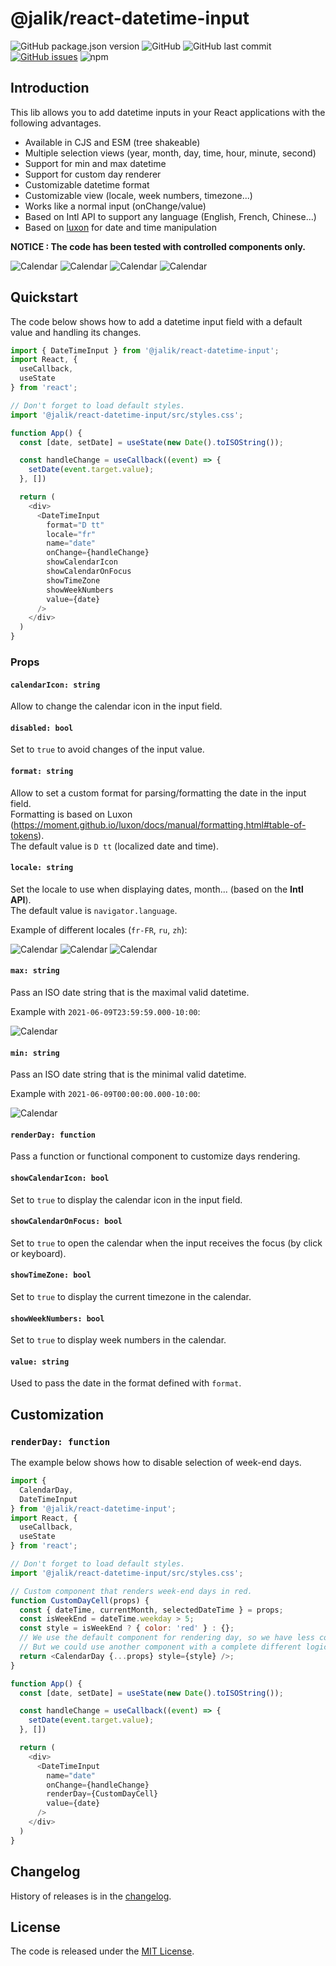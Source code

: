 # @jalik/react-datetime-input

![GitHub package.json version](https://img.shields.io/github/package-json/v/jalik/react-datetime-input.svg)
![GitHub](https://img.shields.io/github/license/jalik/react-datetime-input.svg)
![GitHub last commit](https://img.shields.io/github/last-commit/jalik/react-datetime-input.svg)
[![GitHub issues](https://img.shields.io/github/issues/jalik/react-datetime-input.svg)](https://github.com/jalik/react-datetime-input/issues)
![npm](https://img.shields.io/npm/dt/@jalik/react-datetime-input.svg)

## Introduction

This lib allows you to add datetime inputs in your React applications with the following advantages.

- Available in CJS and ESM (tree shakeable)
- Multiple selection views (year, month, day, time, hour, minute, second)
- Support for min and max datetime
- Support for custom day renderer
- Customizable datetime format
- Customizable view (locale, week numbers, timezone...)
- Works like a normal input (onChange/value)
- Based on Intl API to support any language (English, French, Chinese...)
- Based on [luxon](https://moment.github.io/luxon/) for date and time manipulation

**NOTICE : The code has been tested with controlled components only.**

![Calendar](docs/images/calendar_days_en-US.jpg)
![Calendar](docs/images/calendar_years_en-US.jpg)
![Calendar](docs/images/calendar_months_en-US.jpg)
![Calendar](docs/images/calendar_time_en-US.jpg)

## Quickstart

The code below shows how to add a datetime input field with a default value and handling its
changes.

```js
import { DateTimeInput } from '@jalik/react-datetime-input';
import React, {
  useCallback,
  useState
} from 'react';

// Don't forget to load default styles.
import '@jalik/react-datetime-input/src/styles.css';

function App() {
  const [date, setDate] = useState(new Date().toISOString());

  const handleChange = useCallback((event) => {
    setDate(event.target.value);
  }, [])

  return (
    <div>
      <DateTimeInput
        format="D tt"
        locale="fr"
        name="date"
        onChange={handleChange}
        showCalendarIcon
        showCalendarOnFocus
        showTimeZone
        showWeekNumbers
        value={date}
      />
    </div>
  )
}
```

### Props

#### `calendarIcon: string`

Allow to change the calendar icon in the input field.

#### `disabled: bool`

Set to `true` to avoid changes of the input value.

#### `format: string`

Allow to set a custom format for parsing/formatting the date in the input field.  
Formatting is based on
Luxon (https://moment.github.io/luxon/docs/manual/formatting.html#table-of-tokens).  
The default value is `D tt` (localized date and time).

#### `locale: string`

Set the locale to use when displaying dates, month... (based on the **Intl API**).  
The default value is `navigator.language`.

Example of different locales (`fr-FR`, `ru`, `zh`):

![Calendar](docs/images/calendar_days_fr-FR.jpg)
![Calendar](docs/images/calendar_days_ru.jpg)
![Calendar](docs/images/calendar_days_zh.jpg)

#### `max: string`

Pass an ISO date string that is the maximal valid datetime.

Example with `2021-06-09T23:59:59.000-10:00`:

![Calendar](docs/images/calendar_days_max_en-US.jpg)

#### `min: string`

Pass an ISO date string that is the minimal valid datetime.

Example with `2021-06-09T00:00:00.000-10:00`:

![Calendar](docs/images/calendar_days_min_en-US.jpg)

#### `renderDay: function`

Pass a function or functional component to customize days rendering.

#### `showCalendarIcon: bool`

Set to `true` to display the calendar icon in the input field.

#### `showCalendarOnFocus: bool`

Set to `true` to open the calendar when the input receives the focus (by click or keyboard).

#### `showTimeZone: bool`

Set to `true` to display the current timezone in the calendar.

#### `showWeekNumbers: bool`

Set to `true` to display week numbers in the calendar.

#### `value: string`

Used to pass the date in the format defined with `format`.

## Customization

### `renderDay: function`

The example below shows how to disable selection of week-end days.

```js
import {
  CalendarDay,
  DateTimeInput
} from '@jalik/react-datetime-input';
import React, {
  useCallback,
  useState
} from 'react';

// Don't forget to load default styles.
import '@jalik/react-datetime-input/src/styles.css';

// Custom component that renders week-end days in red.
function CustomDayCell(props) {
  const { dateTime, currentMonth, selectedDateTime } = props;
  const isWeekEnd = dateTime.weekday > 5;
  const style = isWeekEnd ? { color: 'red' } : {};
  // We use the default component for rendering day, so we have less code to write.
  // But we could use another component with a complete different logic.
  return <CalendarDay {...props} style={style} />;
}

function App() {
  const [date, setDate] = useState(new Date().toISOString());

  const handleChange = useCallback((event) => {
    setDate(event.target.value);
  }, [])

  return (
    <div>
      <DateTimeInput
        name="date"
        onChange={handleChange}
        renderDay={CustomDayCell}
        value={date}
      />
    </div>
  )
}
```

## Changelog

History of releases is in the [changelog](./CHANGELOG.md).

## License

The code is released under the [MIT License](http://www.opensource.org/licenses/MIT).
